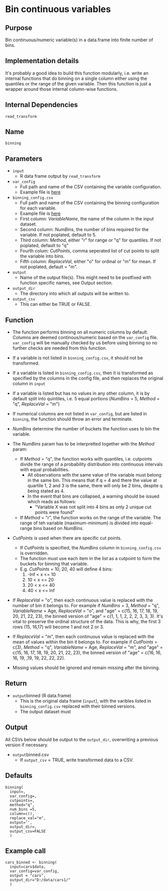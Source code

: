 # Bin continuous variables

## Purpose
Bin continuous/numeric variable(s) in a data.frame into finite number of bins.

## Implementation details
It's probably a good idea to build this function modularly, i.e. write an internal functions that do binning on a single column either using the quantiles or the range of the given variable. Then this function is just a wrapper around those internal column-wise functions.

## Internal Dependencies
`read_transform`

## Name
`binning`

## Parameters
* `input`
  * R data frame output by `read_transform`
* `var_config`
  * Full path and name of the CSV containing the variable configuration.
  * Example file is [here](../example_metadata_files/var_config.csv)
* `binning_config.csv`
  * Full path and name of the CSV containing the binning configuration for each variable.
  * Example file is [here](../example_metadata_files/binning_config.csv)
  * First column: _VariableName_, the name of the column in the input dataset.
  * Second column: _NumBins_, the number of bins required for the variable. If not poplated, default to 5.
  * Third column: _Method_, either "r" for range or "q" for quantiles. If not poplated, default to "q"
  * Fourth colum: _CutPoints_, comma seperated list of cut points to split the variable into bins.
  * Fifth column: _ReplaceVal_, either "o" for ordinal or "m" for mean. If not poplated, default = "m".
* `output`
  * Name of the output file(s). This might need to be postfixed with function specific names, see Output section.
* `output_dir`
  * The directory into which all outputs will be written to.
* `output_csv`
  * This can either be TRUE or FALSE.

## Function

* The function performs binning on all numeric columns by default. Columns are deemed continous/numeric based on the `var_config` file. `var_config` will be manually checked by us before using binning so no further checks are needed from this function.
* If a variable is not listed in `binning_config.csv`, it should not be transformed.
* If a variable is listed in `binning_config.csv`, then it is transformed as specified by the columns in the config file, and then replaces the original column in `input`
* If a variable is listed but has no values in any other column, it is by default split into quintiles, i.e. 5 equal portions (_NumBins_ = 5, _Method_ = "q", _ReplaceVal_ = "m")
* If numerical columns are not listed in `var_config`, but are listed in `binning`, the function should throw an error and terminate.

* _NumBins_ determine the number of buckets the function uses to bin the variable.
* The _NumBins_ param has to be interpretted together with the _Method_ param:
  * If _Method_ = "q", the function works with quantiles, i.e. cutpoints divide the range of a probability distribution into continuous intervals with equal probabilities.
    * All observations with the same value of the variable must belong in the same bin. This means that if q = 4 and there the value at quartile 1, 2 and 3 is the same, there will only be 2 bins, despite q being stated as 4.
    * In the event that bins are collapsed, a warning should be issued which reads as follows:
      * "Variable X was not split into 4 bins as only 2 unique cut points were found"
  * If _Method_ = "r", the function works on the range of the variable. The range of teh variable (maximum-minimum) is divided into equal-range bins based on _NumBins_.

* _CutPoints_ is used when there are specific cut points.
  * If _CutPoints_ is specified, the _NumBins_ column in `binning_config.csv` is overridden.
  * The function must use each item in the list as a cutpoint to form the buckets for binning that variable.
  * E.g. _CutPoints_ = 10, 20, 40 will define 4 bins:
    1. -Inf < x <=  10
    2. 10 < x <= 20
    3. 20 < x <= 40
    4. 40 < x <= Inf

* If _ReplaceVal_ = "o", then each continuous value is replaced with the number of bin it belongs to. For example if _NumBins_ = 3, _Method_ = "q", _VariableName_ = Age, _ReplaceVal_ = "o", and "age" = c(15, 16, 17, 18, 19, 20, 21, 22, 23), the binned version of "age" = c(1, 1, 1, 2, 2, 2, 3, 3, 3). It's vital to preserve the ordinal structure of the data. This is why, the first 3 rows (15, 16,17) will become 1 and not 2 or 3.
* If _ReplaceVal_ = "m", then each continuous value is replaced with the mean of values within the bin it belongs to. For example if _CutPoints_ = c(3), _Method_ = "q", _VariableName_ = Age, _ReplaceVal_ = "m", and "age" = c(15, 16, 17, 18, 19, 20, 21, 22, 23), the binned version of "age" = c(16, 16, 16, 19, ,19, 19, 22, 22, 22).
* Missing values should be ignored and remain missing after the binning.

## Return
* `output`binned (R data.frame)
  * This is the original data frame (`input`), with the varibles listed in `binning_config.csv` replaced with their binned versions.
  * The output dataset must

## Output
All CSVs below should be output to the `output_dir`, overwriting a previous version if necessary.
* `output`binned.csv
  * If `output_csv` = TRUE, write transformed data to a CSV.

## Defaults
```
binning(
  input=,
  var_config=,
  cutpoints=,
  method="q",
  num_bins =5,
  column=c(),
  replace_val="m",
  output='',
  output_dir=,
  output_csv=FALSE
  )  
```

## Example call
```
cars_binned <- binning(
  input=cars$data,
  var_config=var_config,
  output = "cars",
  output_dir="D:/data/cars1/"
  )
```
